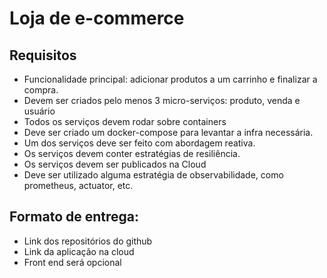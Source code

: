 # Loja de e-commerce


## Requisitos

- Funcionalidade principal: adicionar produtos a um carrinho e finalizar a compra.
- Devem ser criados pelo menos 3 micro-serviços: produto, venda e usuário
- Todos os serviços devem rodar sobre containers
- Deve ser criado um docker-compose para levantar a infra necessária.
- Um dos serviços deve ser feito com abordagem reativa.
- Os serviços devem conter estratégias de resiliência.
- Os serviços devem ser publicados na Cloud
- Deve ser utilizado alguma estratégia de observabilidade, como prometheus, actuator, etc.

## Formato de entrega:

- Link dos repositórios do github
- Link da aplicação na cloud
- Front end será opcional
